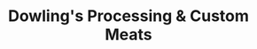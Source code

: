 ---
title: "Dowling's Processing & Custom Meats"
url: /simsboro/dowlings-processing-und-custom-meats/
shop: Metzgerei
---
